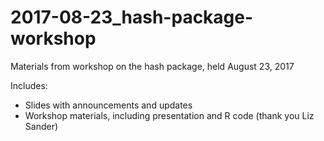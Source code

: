# 2017-08-23_hash-package-workshop
Materials from workshop on the hash package, held August 23, 2017

Includes:
* Slides with announcements and updates
* Workshop materials, including presentation and R code (thank you Liz Sander)
